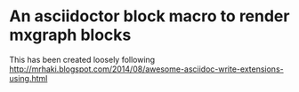 An asciidoctor block macro to render mxgraph blocks
===================================================

This has been created loosely following http://mrhaki.blogspot.com/2014/08/awesome-asciidoc-write-extensions-using.html